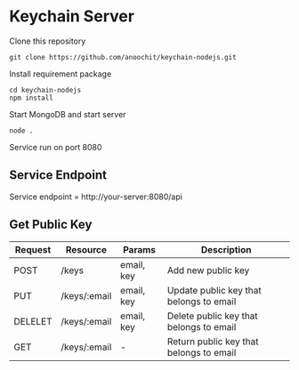 Keychain Server
==============

Clone this repository

    git clone https://github.com/anoochit/keychain-nodejs.git

Install requirement package

    cd keychain-nodejs
    npm install
    
Start MongoDB and start server

    node .
    
Service run on port 8080


Service Endpoint
----------------

Service endpoint = http://your-server:8080/api

Get Public Key
--------

Request | Resource | Params | Description
---------|---------|---------- | ------------- 
POST | /keys | email, key | Add new public key
PUT | /keys/:email | email, key | Update public key that belongs to email
DELELET | /keys/:email | email, key | Delete public key that belongs to email
GET | /keys/:email | - | Return public key that belongs to email




